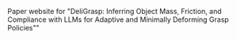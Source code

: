 Paper website for "DeliGrasp: Inferring Object Mass, Friction, and Compliance with LLMs for Adaptive and Minimally Deforming Grasp Policies""
